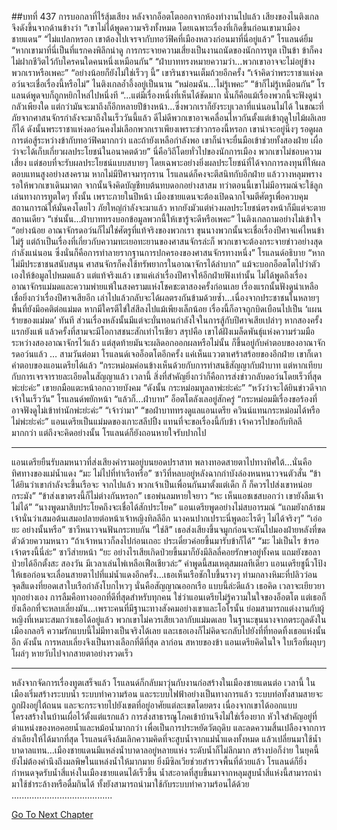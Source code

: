 ##บทที่ 437 การบอกลาที่ไร้สุ้มเสียง
หลังจากอ็อตโตออกจากห้องทำงานไปแล้ว เสียงของไนติงเกลจึงดังขึ้นจากด้านข้างว่า “เขาไม่ได้พูดความจริงทั้งหมด โดยเฉพาะเรื่องที่เกิดขึ้นก่อนเขามาเมืองชายแดน”
“ไม่แปลกหรอก เขาต้องไปเจรจากับทอว์ฟิคที่เมืองหลวงก่อนมาที่นี่อยู่แล้ว” โรแลนด์ยิ้ม “หากเขามาที่นี่เป็นที่แรกคงพิลึกน่าดู การกระจายความเสี่ยงเป็นงานถนัดของนักการทูต เป็นข้า ข้าก็คงไม่ฝากชีวิตไว้กับใครคนใดคนหนึ่งเหมือนกัน”
“ฝ่าบาททรงหมายความว่า...พวกเขาอาจจะไม่อยู่ข้างพวกเราหรือเพคะ”
“อย่างน้อยก็ยังไม่ใช่เร็วๆ นี้” เขารินชาจนเต็มถ้วยอีกครั้ง “เจ้าคิดว่าพระราชาแห่งดอว์นจะเชื่อเรื่องนี้หรือไม่”
ไนติงเกลอ้ำอึ้งอยู่เป็นนาน “หม่อมฉัน...ไม่รู้เพคะ”
“ข้าก็ไม่รู้เหมือนกัน” โรแลนด์พูดจบก็ถูกหยิกไหล่ไปหนึ่งที “...แต่มีเรื่องหนึ่งที่เห็นได้ชัดมาก นั่นก็คือแม้เรื่องพวกนี้จะฟังดูน่ากลัวเพียงใด แต่กว่ามันจะมาถึงก็อีกหลายปีข้างหน้า...ซึ่งพวกเราก็ยังระบุเวลาที่แน่นอนไม่ได้ ในขณะที่ภัยจากศาสนจักรกำลังจะมาถึงในเร็ววันนี้แล้ว ดีไม่ดีพวกเขาอาจเคลื่อนไหวกันตั้งแต่เข้าฤดูใบไม้ผลิเลยก็ได้ ดังนั้นพระราชาแห่งดอว์นคงไม่เลือกพวกเราเพียงเพราะข่าวกรองนี้หรอก เขาน่าจะอยู่นิ่งๆ รอดูผลการต่อสู้ระหว่างข้ากับทอว์ฟิคมากกว่า และถ้ายังเหลือกำลังพอ เขาก็น่าจะยื่นมือเข้าช่วยทั้งสองฝ่าย เผื่อว่าจะได้เก็บเกี่ยวผลประโยชน์ในอนาคตด้วย”
นี่คือวิถีโดยทั่วไปของนักการเมือง พวกเขาไม่ชอบความเสี่ยง แต่ชอบที่จะรับผลประโยชน์แบบสบายๆ โดยเฉพาะอย่างยิ่งผลประโยชน์ที่ได้จากการลงทุนที่ให้ผลตอบแทนสูงอย่างสงคราม หากไม่มีปีศาจมารุกราน โรแลนด์ก็คงจะตีสนิทกับอีกฝ่าย แล้ววางหลุมพรางรอให้พวกเขาเดินมาตก จากนั้นจึงคิดบัญชีทบต้นทบดอกอย่างสาสม ทว่าตอนนี้เขาไม่มีอารมณ์จะใช้ลูกเล่นทางการทูตใดๆ ทั้งนั้น เพราะภายในปีหน้า เมืองชายแดนจะต้องเปิดฉากโจมตีศัตรูเพื่อควบคุมสถานการณ์ให้มั่นคงโดยไว ภัยใหญ่กำลังจะมาแล้ว หากยังมัวแต่ห่วงผลประโยชน์ตรงหน้าก็มีแต่จะตายสถานเดียว
“เช่นนั้น...ฝ่าบาททรงบอกข้อมูลพวกนี้ให้เขารู้จะดีหรือเพคะ” ไนติงเกลถามอย่างไม่เข้าใจ
“อย่างน้อย อาณาจักรดอว์นก็ไม่ใช่ศัตรูที่แท้จริงของพวกเรา ขุนนางพวกนั้นจะเชื่อเรื่องปีศาจแค่ไหนข้าไม่รู้ แต่ถ้าเป็นเรื่องที่เกี่ยวกับความทะเยอทะยานของศาสนจักรล่ะก็ พวกเขาจะต้องกระจายข่าวอย่างสุดกำลังแน่นอน ซึ่งนั่นก็คือการทำลายรากฐานการปกครองของศาสนจักรทางหนึ่ง” โรแลนด์อธิบาย “หากไม่มีประชาชนสนับสนุน ศาสนจักรก็คงใช้ทรัพยากรในอาณาจักรได้ลำบาก”
แม้จะบอกอ็อตโตไปว่าตัวเองให้ข้อมูลไปหมดแล้ว แต่แท้จริงแล้ว เขาแค่เล่าเรื่องปีศาจให้อีกฝ่ายฟังเท่านั้น ไม่ได้พูดถึงเรื่องอาณาจักรแม่มดและความพ่ายแพ้ในสงครามแห่งโชคชะตาสองครั้งก่อนเลย
เรื่องแรกนั้นฟังดูน่าเหลือเชื่อยิ่งกว่าเรื่องปีศาจเสียอีก เล่าไปแล้วกลับจะได้ผลตรงกันข้ามด้วยซ้ำ...เนื่องจากประชาชนในหลายๆ พื้นที่ยังมีอคติต่อแม่มด หากมีใครตีไข่ใส่สีลงไปแม้เพียงเล็กน้อย เรื่องนี้ก็อาจถูกบิดเบือนไปเป็น ‘แผนร้ายของแม่มด’ ทันที
ส่วนเรื่องหลังนั้นมีแต่จะบั่นทอนกำลังใจในการสู้กับปีศาจเสียเปล่าๆ หากสองครั้งแรกยังแพ้ แล้วครั้งที่สามจะมีโอกาสชนะสักเท่าไรเชียว
สรุปคือ เขาได้ฝังเมล็ดพันธุ์แห่งความร่วมมือระหว่างสองอาณาจักรไว้แล้ว แต่สุดท้ายมันจะผลิดอกออกผลหรือไม่นั้น ก็ขึ้นอยู่กับคำตอบของอาณาจักรดอว์นแล้ว
…
สามวันต่อมา โรแลนด์เจออ็อตโตอีกครั้ง
แค่เห็นแววตาเศร้าสร้อยของอีกฝ่าย เขาก็เดาคำตอบของแอนเดรียได้แล้ว
“กระหม่อมค่อนข้างเห็นด้วยกับการทำสนธิสัญญากับฝ่าบาท แต่หากเทียบกับการเจรจารายละเอียดในสัญญาแล้ว เวลานี้ สิ่งที่สำคัญยิ่งกว่าก็คือการส่งข่าวกลับดอว์นโดยเร็วที่สุดพ่ะย่ะค่ะ” เขายกมือแตะหน้าอกถวายบังคม “ดังนั้น กระหม่อมทูลลาพ่ะย่ะค่ะ”
“หวังว่าจะได้ยินข่าวดีจากเจ้าในเร็ววัน” โรแลนด์พยักหน้า
“แล้วก็...ฝ่าบาท” อ็อตโตลังเลอยู่สักครู่ “กระหม่อมมีเรื่องขอร้องที่อาจฟังดูไม่เข้าท่านักพ่ะย่ะค่ะ”
“เจ้าว่ามา”
“ขอฝ่าบาททรงดูแลแอนเดรีย ควินน์แทนกระหม่อมได้หรือไม่พ่ะย่ะค่ะ”
แอนเดรียเป็นแม่มดของเกาะสลีปปิ้ง แทนที่จะขอเรื่องนี้กับข้า เจ้าควรไปขอกับทิลลีมากกว่า แต่ถึงจะคิดอย่างนั้น โรแลนด์ก็ยังถอนหายใจรับปากไป
**********
แอนเดรียยืนรับลมหนาวที่ส่งเสียงคำรามอยู่บนยอดปราสาท พลางทอดสายตาไปทางทิศใต้...นั่นคือทิศทางของแม่น้ำแดง
“มะ ไม่ไปที่ท่าเรือหรือ” ซาวีที่หลบอยู่หลังฉากกำบังล่องหนหนาวจนตัวสั่น “ข้าได้ยินว่าเขากำลังจะขึ้นเรือจะ จากไปแล้ว พวกเจ้าเป็นเพื่อนกันมาตั้งแต่เด็ก ก็ ก็ควรไปส่งเขาหน่อยกระมัง”
“ข้าส่งเขาตรงนี้ก็ไม่ต่างกันหรอก” เธอพ่นลมหายใจยาว
“หะ เห็นแอชเชสบอกว่า เขายังลืมเจ้าไม่ได้”
“นางพูดมาสิบประโยคถึงจะเชื่อได้สักประโยค” แอนเดรียพูดอย่างไม่สบอารมณ์ “แถมยังกล้าชมเจ้านั่นว่าเสมอต้นเสมอปลายต่อหน้าเจ้าหญิงทิลลีอีก นางคนปากเปราะนี่พูดอะไรดีๆ ไม่ได้จริงๆ”
“เอ่อ ยะ อย่างนั้นหรือ” ซาวีหนาวจนฟันกระทบกัน
“ใช่สิ” เธอส่งเสียงขึ้นจมูกก่อนจะหันไปมองฝ่ายหลังที่ขดตัวด้วยความหนาว “ถ้าเจ้าหนาวก็ลงไปก่อนเถอะ ประเดี๋ยวค่อยขึ้นมารับข้าก็ได้”
“มะ ไม่เป็นไร ข้ารอเจ้าตรงนี้นี่ล่ะ” ซาวีส่ายหน้า “ยะ อย่างไรเสียเกิดป่วยขึ้นมาก็ยังมีลิลลี่คอยรักษาอยู่ทั้งคน แถมยังขอลาป่วยได้อีกตั้งสะ สองวัน มีเวลาเล่นไพ่เหลือเฟือเชียวล่ะ”
คำพูดนี้สมเหตุสมผลทีเดียว แอนเดรียชูนิ้วโป้งให้เธอก่อนจะเลื่อนสายตาไปที่แม่น้ำแดงอีกครั้ง...เธอเห็นเรือชักใบขึ้นรางๆ ท่ามกลางหิมะที่ปลิวว่อน จุดสีแดงที่ยอดเสาใบเรือกำลังโบกไหวๆ
นั่นคือสัญญาณออกเรือ
แบบนี้ล่ะดีแล้ว เธอคิด เวลาจะเยียวยาทุกอย่างเอง การลืมคือทางออกที่ดีที่สุดสำหรับทุกคน
ใช่ว่าแอนเดรียไม่รู้ความในใจของอ็อตโต แต่เธอก็ยังเลือกที่จะหลบเลี่ยงมัน...เพราะคนที่มีฐานะทางสังคมอย่างเขาและโอโรนั้น ย่อมสามารถแต่งงานกับผู้หญิงที่เหมาะสมกว่าเธอได้อยู่แล้ว พวกเขาไม่ควรเสียเวลากับแม่มดเลย ในฐานะขุนนางจากตระกูลดังในเมืองกลอรี ความรักแบบนี้ไม่มีทางเป็นจริงได้เลย และเธอเองก็ไม่คิดจะกลับไปยังที่ที่ทอดทิ้งเธอแห่งนั้นอีก
ดังนั้น การหลบเลี่ยงจึงเป็นทางเลือกที่ดีที่สุด
ลาก่อน สหายของข้า แอนเดรียคิดในใจ
ใบเรือที่ผลุบๆ โผล่ๆ หายวับไปจากสายตาอย่างรวดเร็ว
**********
หลังจากจัดการเรื่องทูตเสร็จแล้ว โรแลนด์ก็กลับมาวุ่นกับงานก่อสร้างในเมืองชายแดนต่อ
เวลานี้ ในเมืองเริ่มสร้างระบบน้ำ ระบบทำความร้อน และระบบไฟฟ้าอย่างเป็นทางการแล้ว ระบบท่อทั้งสามสายจะถูกฝังอยู่ใต้ถนน และจะกระจายไปยังเขตที่อยู่อาศัยแต่ละเขตโดยตรง เนื่องจากเขาได้ออกแบบโครงสร้างในบ้านเผื่อไว้ตั้งแต่แรกแล้ว การส่งสาธารณูโภคเข้าบ้านจึงไม่ใช่เรื่องยาก หัวใจสำคัญอยู่ที่ตำแหน่งของหอคอยน้ำและหม้อน้ำมากกว่า
เพื่อเป็นการประหยัดวัตถุดิบ และลดความสิ้นเปลืองจากการลำเลียงให้ได้มากที่สุด โรแลนด์จึงล้มเลิกความคิดที่จะสูบน้ำจากแม่น้ำแดงทั้งหมด แล้วเปลี่ยนมาใช้น้ำบาดาลแทน...เมืองชายแดนมีแหล่งน้ำบาดาลอยู่หลายแห่ง ระดับน้ำก็ไม่ลึกมาก สร้างบ่อก็ง่าย ในยุคนี้ยังไม่ต้องคำนึงถึงมลพิษในแหล่งน้ำให้มากมาย ยิ่งมีซิลเวียช่วยสำรวจพื้นที่ด้วยแล้ว โรแลนด์ก็ยิ่งกำหนดจุดรับน้ำสี่แห่งในเมืองชายแดนได้เร็วขึ้น น้ำสะอาดที่สูบขึ้นมาจากหลุมสูบน้ำสี่แห่งนี้สามารถนำมาใช้ชำระล้างหรือดื่มกินได้ ทั้งยังสามารถนำมาใช้กับระบบทำความร้อนได้ด้วย
........................................




[Go To Next Chapter]( ./350.md)